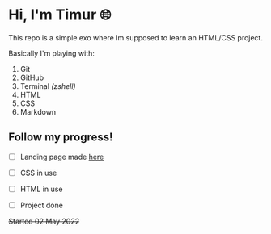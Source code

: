 # Hi, I'm Timur 🌐


This repo is a simple exo where Im supposed to learn an HTML/CSS project.

Basically I'm playing with:

1. Git
2. GitHub
3. Terminal *(zshell)*
4. HTML
5. CSS
6. Markdown


## Follow my progress!

- [ ] Landing page made [here](https://timurkaramenderes.github.io)
- [ ] CSS in use
- [ ] HTML in use
- [ ] Project done


~~Started 02 May 2022~~
